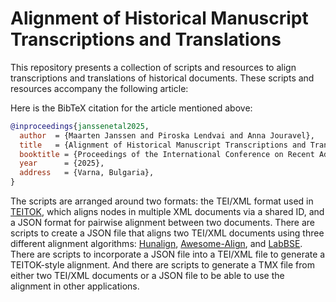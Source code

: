 # Alignment of Historical Manuscript Transcriptions and Translations

This repository presents a collection of scripts and resources to align transcriptions and translations of historical documents. These scripts and resources accompany the following article:

Here is the BibTeX citation for the article mentioned above:

```bibtex
@inproceedings{janssenetal2025,
  author  = {Maarten Janssen and Piroska Lendvai and Anna Jouravel},
  title   = {Alignment of Historical Manuscript Transcriptions and Translations},
  booktitle = {Proceedings of the International Conference on Recent Advances in Natural Language Processing (RANLP)},
  year      = {2025},
  address   = {Varna, Bulgaria},
}
```

The scripts are arranged around two formats: the TEI/XML format used in [TEITOK](http://www.teitok.org/), which aligns nodes in multiple XML documents via a shared ID, and a JSON format for pairwise alignment between two documents. There are scripts to create a JSON file that aligns two TEI/XML documents using three different alignment algorithms: [Hunalign](http://mokk.bme.hu/en/resources/hunalign/), [Awesome-Align](https://huggingface.co/aneuraz/awesome-align-with-co), and [LabBSE](https://huggingface.co/sentence-transformers/LaBSE). There are scripts to incorporate a JSON file into a TEI/XML file to generate a TEITOK-style alignment. And there are scripts to generate a TMX file from either two TEI/XML documents or a JSON file to be able to use the alignment in other applications. 

